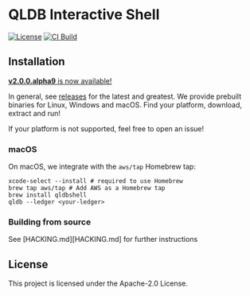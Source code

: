 # QLDB Interactive Shell

[![License](https://img.shields.io/hexpm/l/plug.svg)](https://github.com/awslabs/amazon-qldb-shell/blob/main/LICENSE)
[![CI Build](https://github.com/awslabs/amazon-qldb-shell/workflows/CI%20Build/badge.svg)](https://github.com/awslabs/amazon-qldb-shell/actions?query=workflow%3A%22CI+Build%22)


## Installation

[**v2.0.0.alpha9** is now available!](https://github.com/awslabs/amazon-qldb-shell/releases/tag/v2.0.0-alpha9)

In general, see [releases][releases] for the latest and greatest. We provide
prebuilt binaries for Linux, Windows and macOS. Find your platform, download,
extract and run!

If your platform is not supported, feel free to open an issue!

[releases]: https://github.com/awslabs/amazon-qldb-shell/releases

### macOS

On macOS, we integrate with the `aws/tap` Homebrew tap:

   ```
   xcode-select --install # required to use Homebrew
   brew tap aws/tap # Add AWS as a Homebrew tap
   brew install qldbshell
   qldb --ledger <your-ledger>
   ```

### Building from source

See [HACKING.md][HACKING.md] for further instructions

## License

This project is licensed under the Apache-2.0 License.
